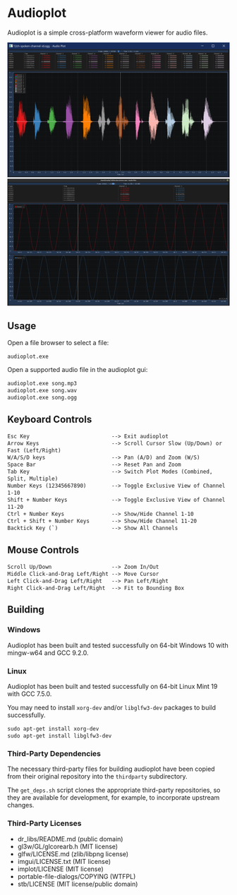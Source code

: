 # Audioplot

Audioplot is a simple cross-platform waveform viewer for audio files.

![screenshot1](screenshot1.png)
![screenshot2](screenshot2.png)

## Usage

Open a file browser to select a file:

    audioplot.exe

Open a supported audio file in the audioplot gui:

    audioplot.exe song.mp3
    audioplot.exe song.wav
    audioplot.exe song.ogg

## Keyboard Controls

    Esc Key                          --> Exit audioplot
    Arrow Keys                       --> Scroll Cursor Slow (Up/Down) or Fast (Left/Right)
    W/A/S/D keys                     --> Pan (A/D) and Zoom (W/S)
    Space Bar                        --> Reset Pan and Zoom
    Tab Key                          --> Switch Plot Modes (Combined, Split, Multiple)
    Number Keys (12345667890)        --> Toggle Exclusive View of Channel 1-10
    Shift + Number Keys              --> Toggle Exclusive View of Channel 11-20
    Ctrl + Number Keys               --> Show/Hide Channel 1-10
    Ctrl + Shift + Number Keys       --> Show/Hide Channel 11-20
    Backtick Key (`)                 --> Show All Channels

## Mouse Controls

    Scroll Up/Down                   --> Zoom In/Out
    Middle Click-and-Drag Left/Right --> Move Cursor
    Left Click-and-Drag Left/Right   --> Pan Left/Right
    Right Click-and-Drag Left/Right  --> Fit to Bounding Box

## Building

### Windows

Audioplot has been built and tested successfully on 64-bit Windows 10 with mingw-w64
and GCC 9.2.0.

### Linux

Audioplot has been built and tested successfully on 64-bit Linux Mint 19 with GCC
7.5.0.

You may need to install `xorg-dev` and/or `libglfw3-dev` packages to build successfully.

    sudo apt-get install xorg-dev
    sudo apt-get install libglfw3-dev

### Third-Party Dependencies

The necessary third-party files for building audioplot have been copied from their
original repository into the `thirdparty` subdirectory.

The `get_deps.sh` script clones the appropriate third-party repositories, so they are
available for development, for example, to incorporate upstream changes.

### Third-Party Licenses

- dr_libs/README.md                (public domain)
- gl3w/GL/glcorearb.h              (MIT license)
- glfw/LICENSE.md                  (zlib/libpng license)
- imgui/LICENSE.txt                (MIT license)
- implot/LICENSE                   (MIT license)
- portable-file-dialogs/COPYING    (WTFPL)
- stb/LICENSE                      (MIT license/public domain)
